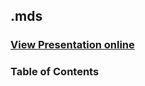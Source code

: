 ## .mds
### [View Presentation online](https://cdn.rawgit.com/TelerikAcademy/ASP.NET-Web-Forms/master/14.%20SharePoint-Intro/slides/index.html)
### Table of Contents
